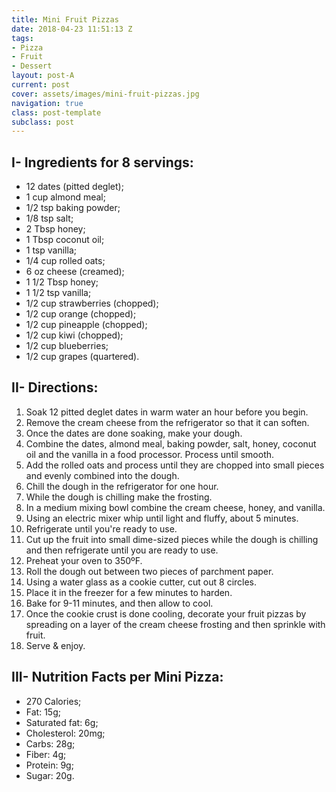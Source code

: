 ```yaml
---
title: Mini Fruit Pizzas
date: 2018-04-23 11:51:13 Z
tags:
- Pizza
- Fruit
- Dessert
layout: post-A
current: post
cover: assets/images/mini-fruit-pizzas.jpg
navigation: true
class: post-template
subclass: post
---
```


## I- Ingredients for 8 servings:

* 12 dates (pitted deglet);
* 1 cup almond meal;
* 1/2 tsp baking powder;
* 1/8 tsp salt;
* 2 Tbsp honey;
* 1 Tbsp coconut oil;
* 1 tsp vanilla;
* 1/4 cup rolled oats;
* 6 oz cheese (creamed);
* 1 1/2 Tbsp honey;
* 1 1/2 tsp vanilla;
* 1/2 cup strawberries (chopped);
* 1/2 cup orange (chopped);
* 1/2 cup pineapple (chopped);
* 1/2 cup kiwi (chopped);
* 1/2 cup blueberries;
* 1/2 cup grapes (quartered).

## II- Directions:

1. Soak 12 pitted deglet dates in warm water an hour before you begin.
1. Remove the cream cheese from the refrigerator so that it can soften.
1. Once the dates are done soaking, make your dough.
1. Combine the dates, almond meal, baking powder, salt, honey, coconut oil and the vanilla in a food processor. Process until smooth.
1. Add the rolled oats and process until they are chopped into small pieces and evenly combined into the dough.
1. Chill the dough in the refrigerator for one hour.
1. While the dough is chilling make the frosting.
1. In a medium mixing bowl combine the cream cheese, honey, and vanilla.
1. Using an electric mixer whip until light and fluffy, about 5 minutes.
1. Refrigerate until you're ready to use.
1. Cut up the fruit into small dime-sized pieces while the dough is chilling and then refrigerate until you are ready to use.
1. Preheat your oven to 350ºF.
1. Roll the dough out between two pieces of parchment paper.
1. Using a water glass as a cookie cutter, cut out 8 circles.
1. Place it in the freezer for a few minutes to harden.
1. Bake for 9-11 minutes, and then allow to cool.
1. Once the cookie crust is done cooling, decorate your fruit pizzas by spreading on a layer of the cream cheese frosting and then sprinkle with fruit.
1. Serve & enjoy.

## III- Nutrition Facts per Mini Pizza:

* 270 Calories;
* Fat: 15g;
* Saturated fat: 6g;
* Cholesterol: 20mg;
* Carbs: 28g;
* Fiber: 4g;
* Protein: 9g;
* Sugar: 20g.